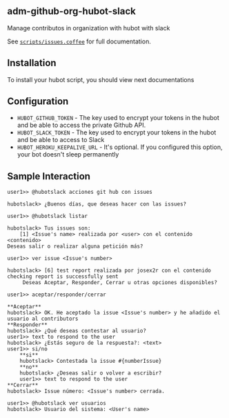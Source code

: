 ## adm-github-org-hubot-slack

Manage contributos in organization with hubot with slack

See [`scripts/issues.coffee`](scripts/issues.coffee) for full documentation.

## Installation

To install your hubot script, you should view next documentations

[deploying in local]: https://hubot.github.com/docs/
[deploying in heroku]: https://hubot.github.com/docs/deploying/heroku/


## Configuration

  * `HUBOT_GITHUB_TOKEN` - The key used to encrypt your tokens in the hubot and be able to access the private Github API.
  * `HUBOT_SLACK_TOKEN` - The key used to encrypt your tokens in the hubot and be able to access to Slack
  * `HUBOT_HEROKU_KEEPALIVE_URL` - It's optional. If you configured this option, your bot doesn't sleep permanently

## Sample Interaction

```
user1>> @hubotslack acciones git hub con issues

hubotslack> ¿Buenos días, que deseas hacer con las issues?

user1>> @hubotslack listar

hubotslack> Tus issues son:
    [1] <Issue's name> realizada por <user> con el contenido <contenido>
Deseas salir o realizar alguna petición más?

user1>> ver issue <Issue's number>

hubotslack> [6] test report realizada por josex2r con el contenido checking report is successfully sent
     Deseas Aceptar, Responder, Cerrar u otras opciones disponibles?

user1>> aceptar/responder/cerrar

**Aceptar**
hubotslack> OK. He aceptado la issue <Issue's number> y he añadido el usuario al contributors
**Responder**
hubotslack> ¿Qué deseas contestar al usuario?
user1>> text to respond to the user
hubotslack> ¿Estás seguro de la respuesta?: <text>
user1>> si/no
    **si**
    hubotslack> Contestada la issue #{numberIssue}
    **no**
    hubotslack> ¿Deseas salir o volver a escribir?
    user1>> text to respond to the user
**Cerrar**
hubotslack> Issue número: <Issue's number> cerrada.

user1>> @hubotslack ver usuarios
hubotslack> Usuario del sistema: <User's name>
```

